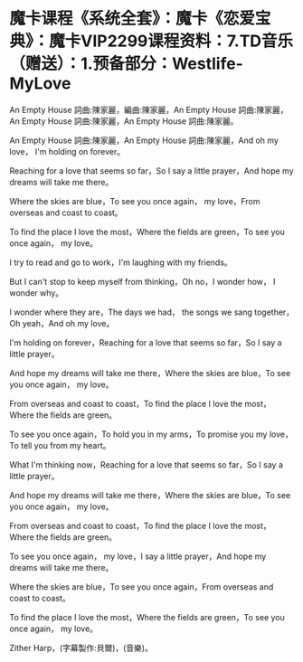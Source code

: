 # 魔卡课程《系统全套》：魔卡《恋爱宝典》：魔卡VIP2299课程资料：7.TD音乐（赠送）：1.预备部分：Westlife-MyLove

An Empty House 詞曲:陳家麗，編曲:陳家麗，An Empty House 詞曲:陳家麗，An Empty House 詞曲:陳家麗，An Empty House 詞曲:陳家麗。

An Empty House 詞曲:陳家麗，An Empty House 詞曲:陳家麗，And oh my love， I'm holding on forever。

Reaching for a love that seems so far，So I say a little prayer，And hope my dreams will take me there。

Where the skies are blue，To see you once again， my love，From overseas and coast to coast。

To find the place I love the most，Where the fields are green，To see you once again， my love。

I try to read and go to work，I'm laughing with my friends。

But I can't stop to keep myself from thinking，Oh no，I wonder how， I wonder why。

I wonder where they are，The days we had， the songs we sang together，Oh yeah，And oh my love。

 I'm holding on forever，Reaching for a love that seems so far，So I say a little prayer。

And hope my dreams will take me there，Where the skies are blue，To see you once again， my love。

From overseas and coast to coast，To find the place I love the most，Where the fields are green。

To see you once again，To hold you in my arms，To promise you my love，To tell you from my heart。

What I'm thinking now，Reaching for a love that seems so far，So I say a little prayer。

And hope my dreams will take me there，Where the skies are blue，To see you once again， my love。

From overseas and coast to coast，To find the place I love the most，Where the fields are green。

To see you once again， my love，I say a little prayer，And hope my dreams will take me there。

Where the skies are blue，To see you once again，From overseas and coast to coast。

To find the place I love the most，Where the fields are green，To see you once again， my love。

Zither Harp，(字幕製作:貝爾)，(音樂)。